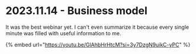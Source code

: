 # 2023.11.14 - Business model

It was the best webinar yet. I can't even summarize it because every single minute was filled with useful information to me.

{% embed url="https://youtu.be/GlAhbHrHtcM?si=3y7DzgN9uikC-yPC" %}

